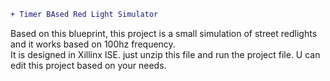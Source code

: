 ```diff
+ Timer BAsed Red Light Simulator
```
Based on this blueprint, this project is a small simulation of street redlights and it works based on 100hz frequency.</br>
It is designed in Xillinx ISE. just unzip this file and run the project file. U can edit this project based on your needs.
